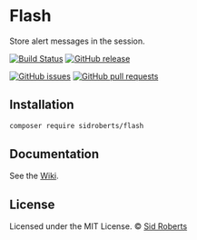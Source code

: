 # Flash

Store alert messages in the session.



[![Build Status](https://img.shields.io/travis/SidRoberts/flash/3.0.x.svg?style=for-the-badge)](https://travis-ci.org/SidRoberts/flash)
[![GitHub release](https://img.shields.io/github/release/SidRoberts/flash.svg?style=for-the-badge)]()

[![GitHub issues](https://img.shields.io/github/issues-raw/SidRoberts/flash.svg?style=for-the-badge)](https://github.com/SidRoberts/flash/issues)
[![GitHub pull requests](https://img.shields.io/github/issues-pr-raw/SidRoberts/flash.svg?style=for-the-badge)](https://github.com/SidRoberts/flash/pulls)



## Installation

```bash
composer require sidroberts/flash
```



## Documentation

See the [Wiki](https://github.com/SidRoberts/flash/wiki).



## License

Licensed under the MIT License.
© [Sid Roberts](https://github.com/SidRoberts)
